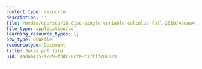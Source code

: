 ```yaml
---
content_type: resource
description: ''
file: /media/courses/18-01sc-single-variable-calculus-fall-2010/4adaa475a229f3dc0cfac17fffc08023_7K1sB05pE0A.pdf
file_type: application/pdf
learning_resource_types: []
ocw_type: OCWFile
resourcetype: Document
title: 3play pdf file
uid: 4adaa475-a229-f3dc-0cfa-c17fffc08023
---
```

